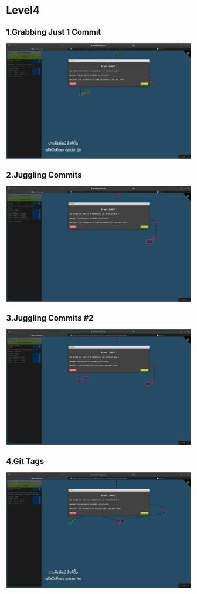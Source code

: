 # Level4

## 1.Grabbing Just 1 Commit
![alt text](image-11.png)

## 2.Juggling Commits
![alt text](image-12.png)

## 3.Juggling Commits #2
![alt text](image-13.png)

## 4.Git Tags
![alt text](image-14.png)

